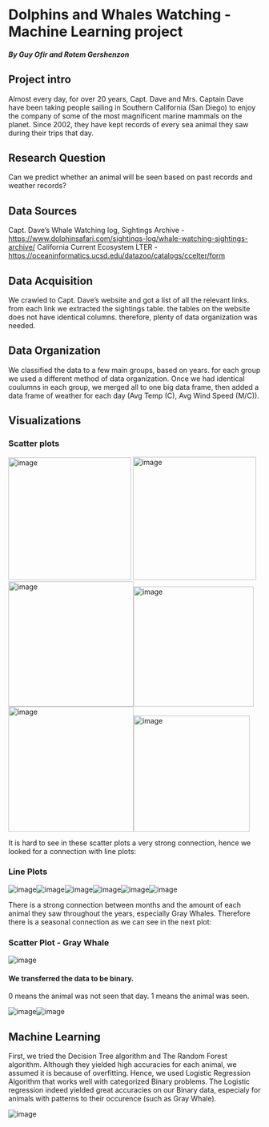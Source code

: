 # Dolphins and Whales Watching - Machine Learning project
##### By Guy Ofir and Rotem Gershenzon

## Project intro
Almost every day, for over 20 years, Capt. Dave and Mrs. Captain Dave have been taking people sailing in Southern California (San Diego) to enjoy the company of some of the most magnificent marine mammals on the planet. Since 2002, they have kept records of every sea animal they saw during their trips that day.

## Research Question
Can we predict whether an animal will be seen based on past records and weather records?

## Data Sources
Capt. Dave’s Whale Watching log, Sightings Archive - https://www.dolphinsafari.com/sightings-log/whale-watching-sightings-archive/
California Current Ecosystem LTER - https://oceaninformatics.ucsd.edu/datazoo/catalogs/ccelter/form

## Data Acquisition
We crawled to Capt. Dave’s website and got a list of all the relevant links. from each link we extracted the sightings table. the tables on the website does not have identical columns. therefore, plenty of data organization was needed.

## Data Organization
We classified the data to a few main groups, based on years. for each group we used a different method of data organization.
Once we had identical coulumns in each group, we merged all to one big data frame, then added a data frame of weather for each day (Avg Temp (C), Avg Wind Speed (M/C)).


## Visualizations
### Scatter plots
<img width="245" alt="image" src="https://user-images.githubusercontent.com/76396600/149321348-fad140ce-f711-4d2a-b539-dc249f5ba424.png"> <img width="246" alt="image" src="https://user-images.githubusercontent.com/76396600/149321434-659be168-be2d-434c-afd5-1675ca105832.png"> <img width="250" alt="image" src="https://user-images.githubusercontent.com/76396600/149321481-fc7c38e3-2c2e-489d-8945-15fef6e02201.png"><img width="240" alt="image" src="https://user-images.githubusercontent.com/76396600/149321524-780a379e-52e7-42d9-8744-ee3532e090d0.png"><img width="250" alt="image" src="https://user-images.githubusercontent.com/76396600/149321399-08227f7f-886f-4e64-a727-40d0af5fc615.png"><img width="232" alt="image" src="https://user-images.githubusercontent.com/76396600/149321628-e9004997-7116-46a8-a168-c6eff6d784fd.png">

It is hard to see in these scatter plots a very strong connection, hence we looked for a connection with line plots:
### Line Plots

![image](https://user-images.githubusercontent.com/76396600/149322952-0061d8c5-bb7d-4f28-8a79-0f5e4d5fedc7.png)![image](https://user-images.githubusercontent.com/76396600/149323050-efaafacd-15db-4e36-8533-78eb9deea6de.png)![image](https://user-images.githubusercontent.com/76396600/149323060-3ee1a40d-1235-4ccb-b22f-8c36a7b3b69a.png)![image](https://user-images.githubusercontent.com/76396600/149323070-79268ed8-4130-4d1b-80cc-c9c11350fa5b.png)![image](https://user-images.githubusercontent.com/76396600/149323085-a9d8c3e4-2936-44c3-b0a2-d43db279c770.png)![image](https://user-images.githubusercontent.com/76396600/149323240-1f8d35e9-a9c1-436a-9579-917b7a5ed246.png)

There is a strong connection between months and the amount of each animal they saw throughout the years, especially Gray Whales.
Therefore there is a seasonal connection as we can see in the next plot:

### Scatter Plot - Gray Whale
![image](https://user-images.githubusercontent.com/76396600/149323970-4f0f2ed2-3864-4192-9ca1-1c55153f1944.png)


#### We transferred the data to be binary. 
0 means the animal was not seen that day.
1 means the animal was seen.

![image](https://user-images.githubusercontent.com/76396600/149324144-264e1d38-0dbe-4d09-82ac-9fdb5111b251.png)![image](https://user-images.githubusercontent.com/76396600/149324168-27a7d421-7190-4d67-b838-86661fd8d605.png)

## Machine Learning
First, we tried the Decision Tree algorithm and The Random Forest algorithm. Although they yielded high accuracies for each animal, we assumed it is because of overfitting. Hence, we used Logistic Regression Algorithm that works well with categorized Binary problems.
The Logistic regression indeed yielded great accuracies on our Binary data, especialy for animals with patterns to their occurence (such as Gray Whale).

![image](https://user-images.githubusercontent.com/76396600/149327571-aec38f31-a5ec-4219-8e5d-d96ab067da00.png)


